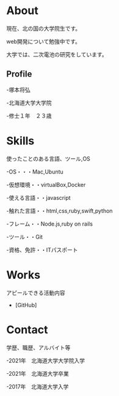 # About
現在、北の国の大学院生です。

web開発について勉強中です。

大学では、二次電池の研究をしています。

## Profile
-塚本将弘

-北海道大学大学院

-修士１年　２３歳

# Skills
使ったことのある言語、ツール,OS

-OS・・・Mac,Ubuntu

-仮想環境・・virtualBox,Docker

-使える言語・・javascript

-触れた言語・・html,css,ruby,swift,python

-フレーム・・Node.js,ruby on rails

-ツール・・Git

-資格、免許・・ITパスポート

# Works
アピールできる活動内容
- [GitHub]

# Contact
学歴、職歴、アルバイト等

-2021年　北海道大学大学院入学

-2021年　北海道大学卒業

-2017年　北海道大学入学

